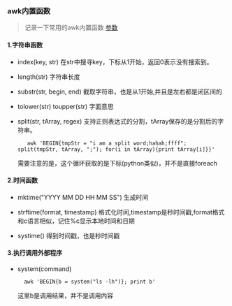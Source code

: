 ### awk内置函数
> 记录一下常用的awk内置函数 [参数](https://www.cnblogs.com/chengmo/archive/2010/10/08/1845913.html)


#### 1.字符串函数
- index(key, str)
  在str中搜寻key，下标从1开始，返回0表示没有搜索到。

- length(str)
  字符串长度

- substr(str, begin, end)
  截取字符串，也是从1开始,并且是左右都是闭区间的

- tolower(str) toupper(str)
  字面意思

- split(str, tArray, regex)
  支持正则表达式的分割，tArray保存的是分割后的字符串。
  ```
     awk 'BEGIN{tmpStr = "i am a split word;hahah;ffff"; split(tmpStr, tArray, ";"); for(i in tArray){print tArray[i]}}'
  ```
  需要注意的是，这个循环获取的是下标(python类似)，并不是直接foreach

#### 2.时间函数
- mktime("YYYY MM DD HH MM SS")
  生成时间

- strftime(format, timestamp)
  格式化时间,timestamp是秒时间戳,format格式和c语言相似，记住%c显示本地时间和日期

- systime()
  得到时间戳，也是秒时间戳

#### 3.执行调用外部程序
- system(command)
  ```
    awk 'BEGIN{b = system("ls -lh")}; print b'
  ```
  这里b是调用结果，并不是调用内容
